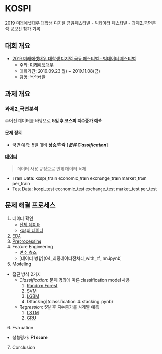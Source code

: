 # KOSPI
2019 미래에셋대우 대학생 디지털 금융페스티벌 - 빅데이터 페스티벌 - 과제2_국면분석
공모전 참가 기록


## 대회 개요
- [2019 미래에셋대우 대학생 디지털 금융 페스티벌 - 빅데이터 페스티벌](https://www.miraeassetdaewoo.com/hki/hki7110/n03_1.do)
  - 주최: [미래에셋대우](https://www.miraeassetdaewoo.com/hki/hki7110/n01.do)
  - 대회기간: 2019.09.23(월) ~ 2019.11.08(금)
  - 팀명: 복학러들


## 과제 개요
### 과제2_국면분석
주어진 데이터를 바탕으로 **5일 후 코스피 지수종가 예측**

#### 문제 정의
- 국면 예측: 5일 대비 **상승**/**하락** [***분류 Classification***]

#### [데이터](data/README.md)
> 데이터 사용 규정으로 인해 데이터 삭제
  - Train Data: kospi_train  economic_train  exchange_train  market_train  per_train
  - Test Data: kospi_test  economic_test  exchange_test  market_test  per_test
  

## 문제 해결 프로세스
1. 데이터 확인
    - [전체 데이터](01_문제접근_데이터탐색.ipynb)
    - [kospi 데이터](01_문제접근_kospi_탐색.ipynb)
2. [EDA](02_EDA_economic.csv)
3. [Preprocessing](03_preprocessing_cleaning.ipynb)
4. Feature Engineering
    - [변수 축소](04_변수축소_market.ipynb)
    - [데이터 병합](04_최종데이터전처리_with_rf_ nn.ipynb)
5. Modeling
  - 접근 방식 2가지
    - *Classification*: 문제 정의에 따른 classification model 사용
      1. [Random Forest](classification_1.randomforest.ipynb)
      2. [SVM](classification_2.SVM.ipynb)
      3. [LGBM](classification_3.LightGBM.ipynb)
      4. [Stacking](classification_4. stacking.ipynb)
    - *Regression*: 5일 후 지수종가를 시계열 예측
      1. [LSTM](05_Time_Series_Reg_LSTM.ipynb)
      2. [GRU](05_Time_Series_Reg_GRU.ipynb)
6. Evaluation
  - 성능평가: **F1 score**
7. Conclusion
